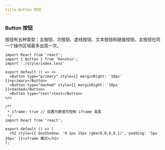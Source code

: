 ```yaml
---
title:Button 按钮
---
```


### Button 按钮

按钮有五种类型：主按钮、次按钮、虚线按钮、文本按钮和链接按钮。主按钮在同一个操作区域最多出现一次。

```tsx
import React from 'react';
import { Button } from 'kenshin';
import './style/index.less'

export default () => <>
  <Button type="primary" style={{ marginRight: '10px' }}>primary</Button>
  <Button type="dashed" style={{ marginRight: '10px' }}>dashed</Button>
  <Button type="text">text</Button>
</>
```

```tsx
/**
 * iframe: true // 设置为数值可控制 iframe 高度
 */
import React from 'react';

export default () => (
  <h2 style={{ boxShadow: '0 2px 15px rgba(0,0,0,0.1)', padding: '5px 20px' }}>iframe 模式</h2>
);
```
